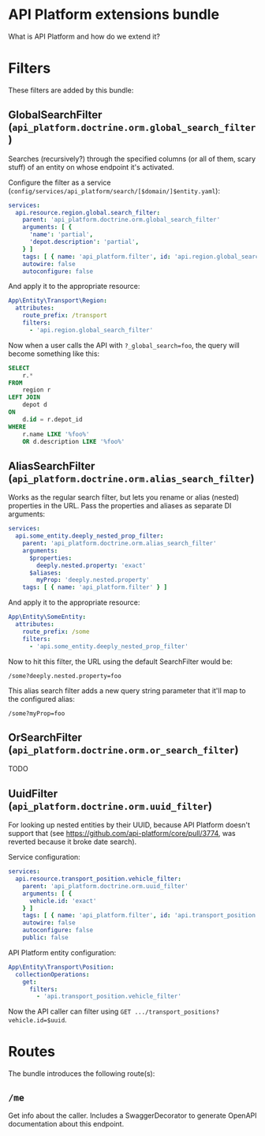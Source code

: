 # API Platform extensions bundle
What is API Platform and how do we extend it?

# Filters
These filters are added by this bundle:

## GlobalSearchFilter (`api_platform.doctrine.orm.global_search_filter`)
Searches (recursively?) through the specified columns (or all of them, scary stuff) of an entity on whose endpoint it's activated.

Configure the filter as a service (`config/services/api_platform/search/[$domain/]$entity.yaml`):
```yaml
services:
  api.resource.region.global.search_filter:
    parent: 'api_platform.doctrine.orm.global_search_filter'
    arguments: [ {
      'name': 'partial',
      'depot.description': 'partial',
    } ]
    tags: [ { name: 'api_platform.filter', id: 'api.region.global_search_filter' } ]
    autowire: false
    autoconfigure: false
```

And apply it to the appropriate resource:
```yaml
App\Entity\Transport\Region:
  attributes:
    route_prefix: /transport
    filters:
      - 'api.region.global_search_filter'
```

Now when a user calls the API with `?_global_search=foo`, the query will become something like this:

```sql
SELECT 
    r.*
FROM 
    region r
LEFT JOIN
    depot d
ON
    d.id = r.depot_id
WHERE
    r.name LIKE '%foo%' 
    OR d.description LIKE '%foo%'
```

## AliasSearchFilter (`api_platform.doctrine.orm.alias_search_filter`)
Works as the regular search filter, but lets you rename or alias (nested) properties in the URL.  Pass the properties and aliases as separate DI arguments:

```yaml
services:
  api.some_entity.deeply_nested_prop_filter:
    parent: 'api_platform.doctrine.orm.alias_search_filter'
    arguments:
      $properties:
        deeply.nested.property: 'exact'
      $aliases:
        myProp: 'deeply.nested.property'
    tags: [ { name: 'api_platform.filter' } ]
```

And apply it to the appropriate resource:
```yaml
App\Entity\SomeEntity:
  attributes:
    route_prefix: /some
    filters:
      - 'api.some_entity.deeply_nested_prop_filter'
```

Now to hit this filter, the URL using the default SearchFilter would be:

    /some?deeply.nested.property=foo

This alias search filter adds a new query string parameter that it'll map to the configured alias:

    /some?myProp=foo

## OrSearchFilter (`api_platform.doctrine.orm.or_search_filter`)
TODO

## UuidFilter (`api_platform.doctrine.orm.uuid_filter`)
For looking up nested entities by their UUID, because API Platform doesn't support that (see https://github.com/api-platform/core/pull/3774, was reverted because it broke date search).

Service configuration:
```yaml
services:
  api.resource.transport_position.vehicle_filter:
    parent: 'api_platform.doctrine.orm.uuid_filter'
    arguments: [ {
      vehicle.id: 'exact'
    } ]
    tags: [ { name: 'api_platform.filter', id: 'api.transport_position.vehicle_filter' } ]
    autowire: false
    autoconfigure: false
    public: false
```

API Platform entity configuration:
```yaml
App\Entity\Transport\Position:
  collectionOperations:
    get:
      filters:
        - 'api.transport_position.vehicle_filter'
```

Now the API caller can filter using `GET .../transport_positions?vehicle.id=$uuid`.

# Routes
The bundle introduces the following route(s):

## `/me`
Get info about the caller. Includes a SwaggerDecorator to generate OpenAPI documentation about this endpoint.
